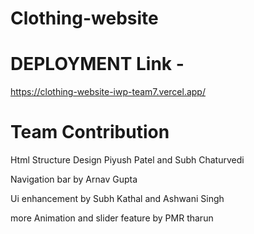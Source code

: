 # Clothing-website

# DEPLOYMENT Link -

https://clothing-website-iwp-team7.vercel.app/

# Team Contribution

Html Structure Design Piyush Patel and Subh Chaturvedi

Navigation bar by  Arnav Gupta

Ui enhancement by Subh Kathal and Ashwani Singh

more Animation and slider feature by PMR tharun

